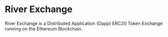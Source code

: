 # River Exchange

River Exchange is a Distributed Application (Dapp) ERC20 Token Exchange running on the Ethereum Blockchain.
